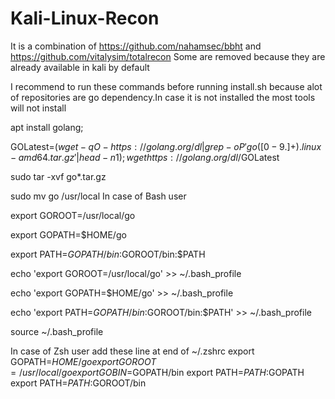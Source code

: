 # Kali-Linux-Recon
It is a combination of https://github.com/nahamsec/bbht and https://github.com/vitalysim/totalrecon
Some are removed because they are already available in kali by default

I recommend to run these commands before running install.sh because alot of repositories are go dependency.In case it is not installed the most tools will not install


apt install golang;

GOLatest=$(wget -qO- https://golang.org/dl |grep -oP 'go([0-9.]+).linux-amd64.tar.gz'|head -n 1);
wget https://golang.org/dl/$GOLatest


sudo tar -xvf go*.tar.gz

sudo mv go /usr/local
In case of Bash user

export GOROOT=/usr/local/go

export GOPATH=$HOME/go

export PATH=$GOPATH/bin:$GOROOT/bin:$PATH

echo 'export GOROOT=/usr/local/go' >> ~/.bash_profile

echo 'export GOPATH=$HOME/go'	>> ~/.bash_profile			

echo 'export PATH=$GOPATH/bin:$GOROOT/bin:$PATH' >> ~/.bash_profile	

source ~/.bash_profile



In case of Zsh user add these line at end of ~/.zshrc
export GOPATH=$HOME/go
export GOROOT=/usr/local/go
export GOBIN=$GOPATH/bin
export PATH=$PATH:$GOPATH
export PATH=$PATH:$GOROOT/bin

